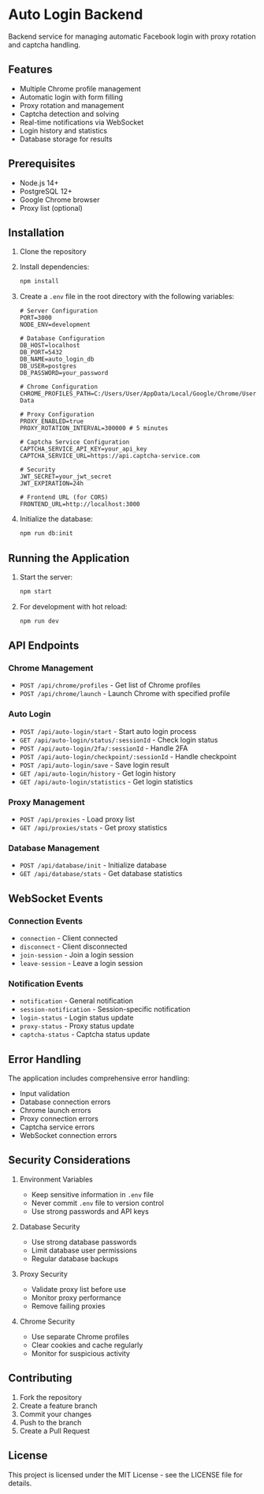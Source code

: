 # Auto Login Backend

Backend service for managing automatic Facebook login with proxy rotation and captcha handling.

## Features

- Multiple Chrome profile management
- Automatic login with form filling
- Proxy rotation and management
- Captcha detection and solving
- Real-time notifications via WebSocket
- Login history and statistics
- Database storage for results

## Prerequisites

- Node.js 14+
- PostgreSQL 12+
- Google Chrome browser
- Proxy list (optional)

## Installation

1. Clone the repository
2. Install dependencies:
   ```bash
   npm install
   ```
3. Create a `.env` file in the root directory with the following variables:
   ```
   # Server Configuration
   PORT=3000
   NODE_ENV=development

   # Database Configuration
   DB_HOST=localhost
   DB_PORT=5432
   DB_NAME=auto_login_db
   DB_USER=postgres
   DB_PASSWORD=your_password

   # Chrome Configuration
   CHROME_PROFILES_PATH=C:/Users/User/AppData/Local/Google/Chrome/User Data

   # Proxy Configuration
   PROXY_ENABLED=true
   PROXY_ROTATION_INTERVAL=300000 # 5 minutes

   # Captcha Service Configuration
   CAPTCHA_SERVICE_API_KEY=your_api_key
   CAPTCHA_SERVICE_URL=https://api.captcha-service.com

   # Security
   JWT_SECRET=your_jwt_secret
   JWT_EXPIRATION=24h

   # Frontend URL (for CORS)
   FRONTEND_URL=http://localhost:3000
   ```

4. Initialize the database:
   ```bash
   npm run db:init
   ```

## Running the Application

1. Start the server:
   ```bash
   npm start
   ```

2. For development with hot reload:
   ```bash
   npm run dev
   ```

## API Endpoints

### Chrome Management
- `POST /api/chrome/profiles` - Get list of Chrome profiles
- `POST /api/chrome/launch` - Launch Chrome with specified profile

### Auto Login
- `POST /api/auto-login/start` - Start auto login process
- `GET /api/auto-login/status/:sessionId` - Check login status
- `POST /api/auto-login/2fa/:sessionId` - Handle 2FA
- `POST /api/auto-login/checkpoint/:sessionId` - Handle checkpoint
- `POST /api/auto-login/save` - Save login result
- `GET /api/auto-login/history` - Get login history
- `GET /api/auto-login/statistics` - Get login statistics

### Proxy Management
- `POST /api/proxies` - Load proxy list
- `GET /api/proxies/stats` - Get proxy statistics

### Database Management
- `POST /api/database/init` - Initialize database
- `GET /api/database/stats` - Get database statistics

## WebSocket Events

### Connection Events
- `connection` - Client connected
- `disconnect` - Client disconnected
- `join-session` - Join a login session
- `leave-session` - Leave a login session

### Notification Events
- `notification` - General notification
- `session-notification` - Session-specific notification
- `login-status` - Login status update
- `proxy-status` - Proxy status update
- `captcha-status` - Captcha status update

## Error Handling

The application includes comprehensive error handling:
- Input validation
- Database connection errors
- Chrome launch errors
- Proxy connection errors
- Captcha service errors
- WebSocket connection errors

## Security Considerations

1. Environment Variables
   - Keep sensitive information in `.env` file
   - Never commit `.env` file to version control
   - Use strong passwords and API keys

2. Database Security
   - Use strong database passwords
   - Limit database user permissions
   - Regular database backups

3. Proxy Security
   - Validate proxy list before use
   - Monitor proxy performance
   - Remove failing proxies

4. Chrome Security
   - Use separate Chrome profiles
   - Clear cookies and cache regularly
   - Monitor for suspicious activity

## Contributing

1. Fork the repository
2. Create a feature branch
3. Commit your changes
4. Push to the branch
5. Create a Pull Request

## License

This project is licensed under the MIT License - see the LICENSE file for details.